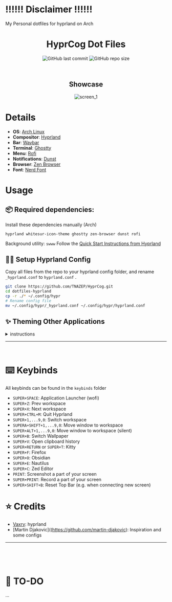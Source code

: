 # ‼️‼️‼️ Disclaimer ‼️‼️‼️
My Personal dotfiles for hyprland on Arch
 
<div align="center">

# **HyprCog Dot Files**

![GitHub last commit](https://img.shields.io/github/last-commit/TNAZEP/HyprCog?style=for-the-badge&color=9300ff) ![GitHub repo size](https://img.shields.io/github/repo-size/TNAZEP/HyprCog?style=for-the-badge&color=9300ff)


<br/>

##  Showcase

![screen_1](/assets/screenshots/ImagesShowcase.png)

</div>

# Details
- **OS**: [Arch Linux](https://archlinux.org/)
- **Compositor**: [Hyprland](https://github.com/hyprwm/Hyprland)
- **Bar**: [Waybar](https://github.com/Alexays/Waybar)
- **Terminal**: [Ghostty](https://github.com/ghostty-org/ghostty)
- **Menu**: [Rofi](https://github.com/lbonn/rofi)
- **Notifications**: [Dunst](https://github.com/dunst-project/dunst)
- **Browser**: [Zen Browser](https://github.com/zen-browser) 
- **Font**: [Nerd Font](https://www.nerdfonts.com/)

# Usage
## 📦 Required dependencies:
Install these dependencies manually (Arch) 
```shell
hyprland whitesur-icon-theme ghostty zen-browser dunst rofi
```
Background utility:
`swww`
Follow the [Quick Start Instructions from Hyprland](https://wiki.hyprland.org/Getting-Started/Quick-start/)

## 🧙‍♂️ Setup Hyprland Config
Copy all files from the repo to your hyprland config folder, and rename `_hyprland.conf` to `hyprland.conf` .
```bash
git clone https://github.com/TNAZEP/HyprCog.git
cd dotfiles-hyprland
cp -r ./* ~/.config/hypr
# Rename config file
mv ~/.config/hypr/_hyprland.conf ~/.config/hypr/hyprland.conf 
```

## ✨ Theming Other Applications

<details>
<summary>
instructions 
</summary>

### Default Applications
The themes of other applications are saved in the `dots` folder.
`wofi`, `rofi`, `kitty` and `dunst` can be themed by copying the folders into `~/.config`
```bash
cp -r ./dots/dunst ~/.config
cp -r ./dots/wofi ~/.config
cp -r ./dots/rofi ~/.config
cp -r ./dots/kitty ~/.config
```

### Obsidian
The Obsidian theme can be found in the community theme store, just look up `Apatheia`. Install the theme which is developed by @AmadeusWM, @Zenneh. 

### GTK Theme
For GTK: [Orchis-Theme](https://github.com/vinceliuice/Orchis-theme)
Edit the following files:
- `~/.config/gtk-3.0/settings.ini`
- `~/.config/gtk-4.0/settings.ini`
to:
```conf
[Settings]
gtk-application-prefer-dark-theme=1
gtk-theme-name = Orchis-Dark
```
and you might have to run: 
```bash
gsettings set org.gnome.desktop.interface color-scheme prefer-dark
```
### Eww Bar
Credits to https://github.com/taylor85345
Dependency: `eww-wayland`

</details>

---

<br/>

# ⌨️ Keybinds 
All keybinds can be found in the `keybinds` folder
- `SUPER+SPACE`: Application Launcher (wofi)
- `SUPER+Z`: Prev workspace
- `SUPER+X`: Next workspace
- `SUPER+CTRL+M`: Quit Hyprland
- `SUPER+1,...9,0`: Switch workspace
- `SUPERA+SHIFT+1,...9,0`: Move window to workspace
- `SUPER+ALT+1,...9,0`: Move window to workspace (silent)
- `SUPER+B`: Switch Wallpaper
- `SUPER+V`: Open clipboard history
- `SUPER+RETURN` or `SUPER+T`: Kitty
- `SUPER+F`: Firefox
- `SUPER+O`: Obsidian
- `SUPER+E`: Nautilus
- `SUPER+C`: Zed Editor
- `PRINT`: Screenshot a part of your screen
- `SUPER+PRINT`: Record a part of your screen
- `SUPER+SHIFT+B`: Reset Top Bar (e.g. when connecting new screen)

# ⭐ Credits
- [Vaxry](https://github.com/vaxerski): hyprland
- [Martin Djakovic]((https://github.com/martin-djakovic): Inspiration and some configs


---

<br/>
<br/>
<br/>

# 🔨 TO-DO
...
